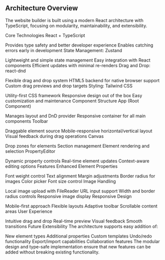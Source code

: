 Architecture Overview
----------------------
The website builder is built using a modern React architecture with TypeScript, focusing on modularity, maintainability, and extensibility.

Core Technologies
React + TypeScript

Provides type safety and better developer experience
Enables catching errors early in development
State Management: Zustand

Lightweight and simple state management
Easy integration with React components
Efficient updates with minimal re-renders
Drag and Drop: react-dnd

Flexible drag and drop system
HTML5 backend for native browser support
Custom drag previews and drop targets
Styling: Tailwind CSS

Utility-first CSS framework
Responsive design out of the box
Easy customization and maintenance
Component Structure
App (Root Component)

Manages layout and DnD provider
Responsive container for all main components
Toolbar

Draggable element source
Mobile-responsive horizontal/vertical layout
Visual feedback during drag operations
Canvas

Drop zones for elements
Section management
Element rendering and selection
PropertyEditor

Dynamic property controls
Real-time element updates
Context-aware editing options
Features
Enhanced Element Properties

Font weight control
Text alignment
Margin adjustments
Border radius for images
Color picker
Font size control
Image Handling

Local image upload with FileReader
URL input support
Width and border radius controls
Responsive image display
Responsive Design

Mobile-first approach
Flexible layouts
Adaptive toolbar
Scrollable content areas
User Experience

Intuitive drag and drop
Real-time preview
Visual feedback
Smooth transitions
Future Extensibility
The architecture supports easy addition of:

New element types
Additional properties
Custom templates
Undo/redo functionality
Export/import capabilities
Collaboration features
The modular design and type-safe implementation ensure that new features can be added without breaking existing functionality.
